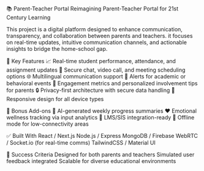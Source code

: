📚 Parent-Teacher Portal
Reimagining Parent-Teacher Portal for 21st Century Learning

This project is a digital platform designed to enhance communication, transparency, and collaboration between parents and teachers. it focuses on real-time updates, intuitive communication channels, and actionable insights to bridge the home-school gap.

🚀 Key Features
    📈 Real-time student performance, attendance, and assignment updates
    💬 Secure chat, video call, and meeting scheduling options
    🌐 Multilingual communication support
    🔔 Alerts for academic or behavioral events
    🧭 Engagement metrics and personalized involvement tips for parents
    🔒 Privacy-first architecture with secure data handling
    📱 Responsive design for all device types

🌟 Bonus Add-ons
    🧠 AI-generated weekly progress summaries
    ❤️ Emotional wellness tracking via input analytics
    🔗 LMS/SIS integration-ready
    📶 Offline mode for low-connectivity areas

✅ Built With
    React / Next.js
    Node.js / Express
    MongoDB / Firebase
    WebRTC / Socket.io (for real-time comms)
    TailwindCSS / Material UI

🧪 Success Criteria
    Designed for both parents and teachers
    Simulated user feedback integrated
    Scalable for diverse educational environments
